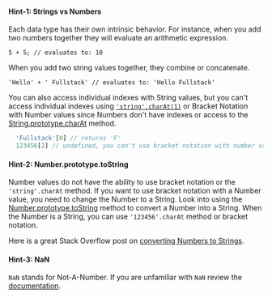 #### **Hint-1: Strings vs Numbers**

Each data type has their own intrinsic behavior. For instance, when you add two numbers together they will evaluate an arithmetic expression.  

`5 + 5; // evaluates to: 10`  

When you add two string values together, they combine or concatenate.  

`'Hello' + ' Fullstack' // evaluates to: 'Hello Fullstack'`  

You can also access individual indexes with String values, but you can't access individual indexes using [`'string'.charAt(1)`](https://developer.mozilla.org/en-US/docs/Web/JavaScript/Reference/Global_Objects/String/charAt) or Bracket Notation with Number values since Numbers don't have indexes or access to the [String.prototype.charAt](https://developer.mozilla.org/en-US/docs/Web/JavaScript/Reference/Global_Objects/String/charAt) method.  

```js
  'Fullstack'[0] // returns 'F'
  123456[2] // undefined, you can't use bracket notation with number values
```


#### Hint-2: Number.prototype.toString

Number values do not have the ability to use bracket notation or the `'string'.charAt` method. If you want to use bracket notation with a Number value, you need to change the Number to a String. Look into using the [Number.prototype.toString](https://developer.mozilla.org/en-US/docs/Web/JavaScript/Reference/Global_Objects/Number/toString) method to convert a Number into a String. When the Number is a String, you can use `'123456'.charAt` method or bracket notation.  

Here is a great Stack Overflow post on [converting Numbers to Strings](http://stackoverflow.com/questions/5765398/whats-the-best-way-to-convert-a-number-to-a-string-in-javascript).

#### **Hint-3: NaN**

`NaN` stands for Not-A-Number. If you are unfamiliar with `NaN` review the [documentation](https://developer.mozilla.org/en-US/docs/Web/JavaScript/Reference/Global_Objects/NaN).
